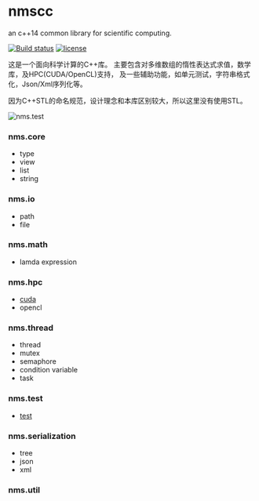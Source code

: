 # nmscc
an c++14 common library for scientific computing.

[![Build status](https://ci.appveyor.com/api/projects/status/ry9oa2mxrj8hk613/branch/master?svg=true)](https://ci.appveyor.com/project/lumpyzhu/nmscc/branch/master)
[![license](https://img.shields.io/github/license/lumpyzhu/nmscc.svg)]()

这是一个面向科学计算的C++库。
主要包含对多维数组的惰性表达式求值，数学库，及HPC(CUDA/OpenCL)支持，
及一些辅助功能，如单元测试，字符串格式化，Json/Xml序列化等。

因为C++STL的命名规范，设计理念和本库区别较大，所以这里没有使用STL。

![nms.test](https://raw.githubusercontent.com/lumpyzhu/nmscc/master/doc/nms.test.gif)

### nms.core
- type
- view
- list
- string

### nms.io
- path
- file

### nms.math
- lamda expression

### nms.hpc
- [cuda](/doc/nms.hpc.cuda.md)
- opencl

### nms.thread
- thread
- mutex
- semaphore
- condition variable
- task

### nms.test
- [test](/doc/nms.test.md)

### nms.serialization
- tree
- json
- xml

### nms.util

